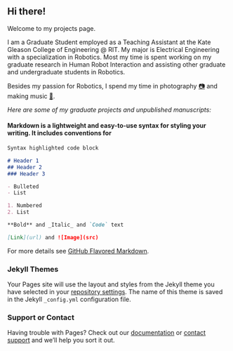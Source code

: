 ## Hi there!

Welcome to my projects page.

I am a Graduate Student employed as a Teaching Assistant at the Kate Gleason College of Engineering @ RIT. 
My major is Electrical Engineering with a specialization in Robotics. Most my time is spent working on my
graduate research in Human Robot Interaction and assisting other graduate and undergraduate students in Robotics.

Besides my passion for Robotics, I spend my time in photography [:camera:](https://www.instagram.com/acrossthedelta/) and making music [:musical_note:](https://soundcloud.com/auralrush).

*Here are some of my graduate projects and unpublished manuscripts:*

#### Markdown is a lightweight and easy-to-use syntax for styling your writing. It includes conventions for

```markdown
Syntax highlighted code block

# Header 1
## Header 2
### Header 3

- Bulleted
- List

1. Numbered
2. List

**Bold** and _Italic_ and `Code` text

[Link](url) and ![Image](src)
```


For more details see [GitHub Flavored Markdown](https://guides.github.com/features/mastering-markdown/).

### Jekyll Themes

Your Pages site will use the layout and styles from the Jekyll theme you have selected in your [repository settings](https://github.com/arorasarthak/arorasarthak.github.io/settings). The name of this theme is saved in the Jekyll `_config.yml` configuration file.

### Support or Contact

Having trouble with Pages? Check out our [documentation](https://help.github.com/categories/github-pages-basics/) or [contact support](https://github.com/contact) and we’ll help you sort it out.
